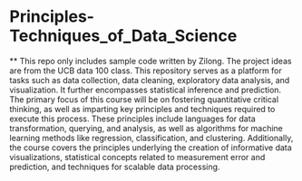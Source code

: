 # Principles-Techniques_of_Data_Science
** This repo only includes sample code written by Zilong. The project ideas are from the UCB data 100 class.
This repository serves as a platform for tasks such as data collection, data cleaning, exploratory data analysis, and visualization. It further encompasses statistical inference and prediction. The primary focus of this course will be on fostering quantitative critical thinking, as well as imparting key principles and techniques required to execute this process. These principles include languages for data transformation, querying, and analysis, as well as algorithms for machine learning methods like regression, classification, and clustering. Additionally, the course covers the principles underlying the creation of informative data visualizations, statistical concepts related to measurement error and prediction, and techniques for scalable data processing.
